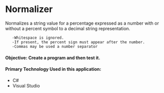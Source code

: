 # Normalizer

Normalizes a string value for a percentage expressed as a number with or without a percent symbol to a decimal string representation.
  
       -Whitespace is ignored.
       -If present, the percent sign must appear after the number.
       -Commas may be used a number separator

#### Objective: Create a program and then test it.

#### Primary Technology Used in this application:
* C#
* Visual Studio
